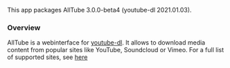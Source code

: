 This app packages AllTube <upstream>3.0.0-beta4 (youtube-dl 2021.01.03)</upstream>.

### Overview

AllTube is a webinterface for [youtube-dl](https://ytdl-org.github.io/youtube-dl/).
It allows to download media content from popular sites like YouTube, Soundcloud or Vimeo. For a full list of supported sites, see [here](https://ytdl-org.github.io/youtube-dl/supportedsites.html)
